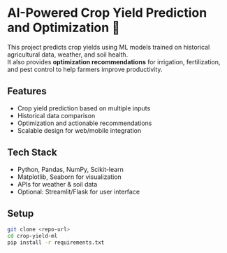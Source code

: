 # AI-Powered Crop Yield Prediction and Optimization 🌾

This project predicts crop yields using ML models trained on historical agricultural data, weather, and soil health.  
It also provides **optimization recommendations** for irrigation, fertilization, and pest control to help farmers improve productivity.  

## Features
- Crop yield prediction based on multiple inputs
- Historical data comparison
- Optimization and actionable recommendations
- Scalable design for web/mobile integration

## Tech Stack
- Python, Pandas, NumPy, Scikit-learn
- Matplotlib, Seaborn for visualization
- APIs for weather & soil data
- Optional: Streamlit/Flask for user interface

## Setup
```bash
git clone <repo-url>
cd crop-yield-ml
pip install -r requirements.txt
